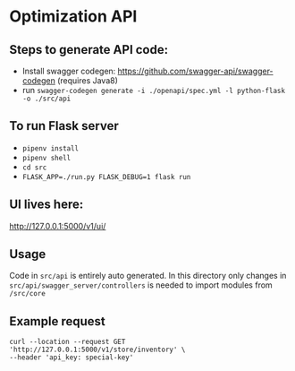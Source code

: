 # Optimization API

## Steps to generate API code:
- Install swagger codegen: https://github.com/swagger-api/swagger-codegen (requires Java8)
- run `swagger-codegen generate -i ./openapi/spec.yml -l python-flask -o ./src/api`


## To run Flask server
- `pipenv install`
- `pipenv shell`
- `cd src`
- `FLASK_APP=./run.py FLASK_DEBUG=1 flask run`

## UI lives here:
http://127.0.0.1:5000/v1/ui/

## Usage
Code in `src/api` is entirely auto generated. In this directory only changes in `src/api/swagger_server/controllers` is needed to import modules from `/src/core`

## Example request
```cURL
curl --location --request GET 'http://127.0.0.1:5000/v1/store/inventory' \
--header 'api_key: special-key'
 ```   